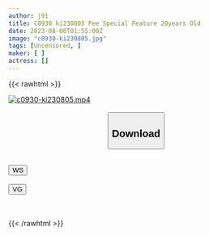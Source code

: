 ```yaml
---
author: j91
title: C0930 ki230805 Pee Special Feature 20years Old
date: 2023-08-06T01:55:00Z
image: "c0930-ki230805.jpg"
tags: [Uncensored, ]
maker: [ ]
actress: []
---
```



{{< rawhtml >}}

<div class="video" data-videoid="9d8lg94dqt88">
    <a href="javascript:;">
        <img src="https://my.j91.asia/posts/c0930-ki230805/c0930-ki230805.jpg" width="WIDTH" height="HEIGHT" alt="c0930-ki230805.mp4" loading="lazy">
    </a>
</div>

<script type="text/javascript" src="https://j91.asia/asset/on-demand-ws.js"></script>

<br>
  <link rel="stylesheet" href="https://j91.asia/asset/bs5.css">
  
  <center>
  <button class="btn btn-primary" type="button" data-bs-toggle="collapse" data-bs-target=".multi-collapse" aria-expanded="false" aria-controls="multiCollapseExample1 multiCollapseExample2"><h2>Download</h2></button></center>
</p>
<div class="row">
  <div class="col">
    <div class="collapse multi-collapse" id="multiCollapseExample1">
      <div class="card card-body">
	      	      <br>
<div class="buttons">  
<a href="https://wolfstream.tv/9d8lg94dqt88"><button class="btn-hover color-3"><i class="fa fa-download"></i> WS</button></a></div>
    </div>
  </div>
</div>
  <div class="col">
    <div class="collapse multi-collapse" id="multiCollapseExample2">
      <div class="card card-body">
	      <br>
<div class="buttons">
    <a href="https://vgembed.com/v/0DogOGJKeGEKjM6"><button class="btn-hover color-9"><i class="fa fa-download"></i> VG</button></a></div>
<br><br>
      </div>
    </div>
  </div>
</div>

{{< /rawhtml >}}